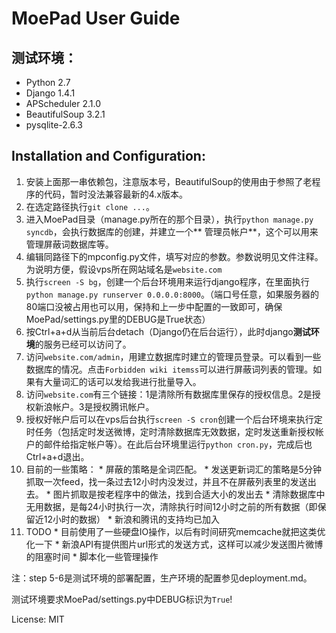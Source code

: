 MoePad User Guide
====
测试环境：
----
*  Python 2.7
*  Django 1.4.1
*  APScheduler 2.1.0
*  BeautifulSoup 3.2.1
*  pysqlite-2.6.3

Installation and Configuration:
----
1.  安装上面那一串依赖包，注意版本号，BeautifulSoup的使用由于参照了老程序的代码，暂时没法兼容最新的4.x版本。
2.  在选定路径执行`git clone ...`。
3.  进入MoePad目录（manage.py所在的那个目录），执行`python manage.py syncdb`，会执行数据库的创建，并建立一个** 管理员帐户**，这个可以用来管理屏蔽词数据库等。
4.  编辑同路径下的mpconfig.py文件，填写对应的参数。参数说明见文件注释。为说明方便，假设vps所在网站域名是`website.com`
5.  执行`screen -S bg`，创建一个后台环境用来运行django程序，在里面执行`python manage.py runserver 0.0.0.0:8000`。（端口号任意，如果服务器的80端口没被占用也可以用，保持和上一步中配置的一致即可，确保MoePad/settings.py里的DEBUG是True状态）
6.  按Ctrl+a+d从当前后台detach（Django仍在后台运行），此时django**测试环境**的服务已经可以访问了。
7.  访问`website.com/admin`，用建立数据库时建立的管理员登录。可以看到一些数据库的情况。点击`Forbidden wiki itemss`可以进行屏蔽词列表的管理。如果有大量词汇的话可以发给我进行批量导入。
8.  访问`website.com`有三个链接：1是清除所有数据库里保存的授权信息。2是授权新浪帐户。3是授权腾讯帐户。
9.  授权好帐户后可以在vps后台执行`screen -S cron`创建一个后台环境来执行定时任务（包括定时发送微博，定时清除数据库无效数据，定时发送重新授权帐户的邮件给指定帐户等）。在此后台环境里运行`python cron.py`，完成后也Ctrl+a+d退出。
10.  目前的一些策略：
	*  屏蔽的策略是全词匹配。
	*  发送更新词汇的策略是5分钟抓取一次feed，找一条过去12小时内没发过，并且不在屏蔽列表里的发送出去。
	*  图片抓取是按老程序中的做法，找到合适大小的发出去
	*  清除数据库中无用数据，是每24小时执行一次，清除执行时间12小时之前的所有数据（即保留近12小时的数据）
	*  新浪和腾讯的支持均已加入
11.  TODO
	*  目前使用了一些硬盘IO操作，以后有时间研究memcache就把这类优化一下
	*  新浪API有提供图片url形式的发送方式，这样可以减少发送图片微博的阻塞时间
	*  脚本化一些管理操作

注：step 5-6是测试环境的部署配置，生产环境的配置参见deployment.md。

测试环境要求MoePad/settings.py中DEBUG标识为`True`!

License: MIT